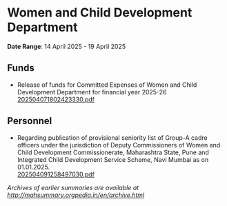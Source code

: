 # Women and Child Development Department

**Date Range**: 14 April 2025 - 19 April 2025


## Funds
- Release of funds for Committed Expenses of Women and Child Development   Department for financial year 2025-26\
  [202504071802423330.pdf](https://gr.maharashtra.gov.in/Site/Upload/Government%20Resolutions/English/202504071802423330.pdf)

## Personnel
- Regarding publication of provisional seniority list of Group-A cadre officers under the jurisdiction of Deputy Commissioners of Women and Child Development Commissionerate, Maharashtra State, Pune and Integrated Child Development Service Scheme, Navi Mumbai as on 01.01.2025.\
  [202504091258497030.pdf](https://gr.maharashtra.gov.in/Site/Upload/Government%20Resolutions/English/202504091258497030.pdf)


*Archives of earlier summaries are available at http://mahsummary.orgpedia.in/en/archive.html*